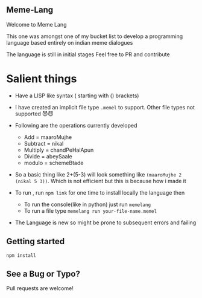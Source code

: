 ## Meme-Lang
Welcome to Meme Lang

This one was amongst one of my bucket list to develop a programming language based entirely on indian meme dialogues

The language is still in initial stages
Feel free to PR and contribute

# Salient things
- Have a LISP like syntax ( starting with () brackets)
- I have created an implicit file type `.memel` to support. Other file types not supported 😈😈
- Following are the operations currently developed
    - Add = maaroMujhe
    - Subtract = nikal
    - Multiply = chandPeHaiApun
    - Divide = abeySaale
    - modulo = schemeBtade
- So a basic thing like 2+(5-3) will look something like `(maaroMujhe 2 (nikal 5 3))`. Which is not efficient but this is because how i made it
- To run , run `npm link` for one time to install locally the language then
    - To run the console(like in python) just run `memelang`
    - To run a file type `memelang run your-file-name.memel`

- The Language is new so might be prone to subsequent errors and failing


## Getting started

`npm install`


## See a Bug or Typo?

Pull requests are welcome!
